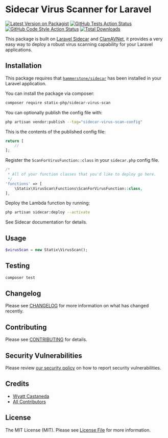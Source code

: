 # Sidecar Virus Scanner for Laravel

[![Latest Version on Packagist](https://img.shields.io/packagist/v/statix-php/sidecar-virus-scan.svg?style=flat-square)](https://packagist.org/packages/statix-php/sidecar-virus-scan)
[![GitHub Tests Action Status](https://img.shields.io/github/actions/workflow/status/statix-php/sidecar-virus-scan/run-tests.yml?branch=main&label=tests&style=flat-square)](https://github.com/statix-php/sidecar-virus-scan/actions?query=workflow%3Arun-tests+branch%3Amain)
[![GitHub Code Style Action Status](https://img.shields.io/github/actions/workflow/status/statix-php/sidecar-virus-scan/fix-php-code-style-issues.yml?branch=main&label=code%20style&style=flat-square)](https://github.com/statix-php/sidecar-virus-scan/actions?query=workflow%3A"Fix+PHP+code+style+issues"+branch%3Amain)
[![Total Downloads](https://img.shields.io/packagist/dt/statix-php/sidecar-virus-scan.svg?style=flat-square)](https://packagist.org/packages/statix-php/sidecar-virus-scan)

This package is built on [Laravel Sidecar](https://github.com/hammerstonedev/sidecar) and [ClamAVNet](https://www.clamav.net/), it provides a very easy way to deploy a robust virus scanning capability for your Laravel applications. 

## Installation

This package requires that [`hammerstone/sidecar`](https://github.com/hammerstonedev/sidecar) has been installed in your Laravel application.

You can install the package via composer:

```bash
composer require statix-php/sidecar-virus-scan
```

You can optionally publish the config file with:

```bash
php artisan vendor:publish --tag="sidecar-virus-scan-config"
```

This is the contents of the published config file:

```php
return [
    //
];
```

Register the `ScanForVirusFunction::class` in your `sidecar.php` config file.

```php
/*
 * All of your function classes that you'd like to deploy go here.
 */
'functions' => [
    \Statix\VirusScan\Functions\ScanForVirusFunction::class,
],
```

Deploy the Lambda function by running:

```bash
php artisan sidecar:deploy --activate
```

See Sidecar documentation for details.

## Usage

```php
$virusScan = new Statix\VirusScan();
```

## Testing

```bash
composer test
```

## Changelog

Please see [CHANGELOG](CHANGELOG.md) for more information on what has changed recently.

## Contributing

Please see [CONTRIBUTING](CONTRIBUTING.md) for details.

## Security Vulnerabilities

Please review [our security policy](../../security/policy) on how to report security vulnerabilities.

## Credits

- [Wyatt Castaneda](https://github.com/statix-php)
- [All Contributors](../../contributors)

## License

The MIT License (MIT). Please see [License File](LICENSE.md) for more information.
